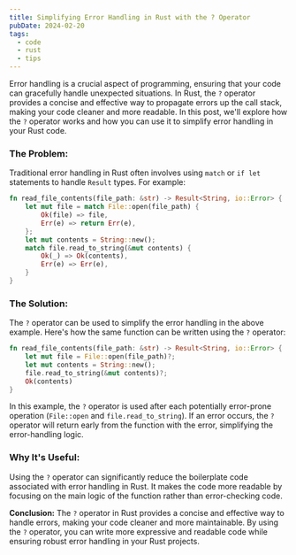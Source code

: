 ```yaml
---
title: Simplifying Error Handling in Rust with the ? Operator
pubDate: 2024-02-20
tags:
  - code
  - rust
  - tips
---
```


Error handling is a crucial aspect of programming, ensuring that your code can gracefully handle unexpected situations. In Rust, the `?` operator provides a concise and effective way to propagate errors up the call stack, making your code cleaner and more readable. In this post, we'll explore how the `?` operator works and how you can use it to simplify error handling in your Rust code.

### The Problem:

Traditional error handling in Rust often involves using `match` or `if let` statements to handle `Result` types. For example:

```rust
fn read_file_contents(file_path: &str) -> Result<String, io::Error> {
    let mut file = match File::open(file_path) {
        Ok(file) => file,
        Err(e) => return Err(e),
    };
    let mut contents = String::new();
    match file.read_to_string(&mut contents) {
        Ok(_) => Ok(contents),
        Err(e) => Err(e),
    }
}
```

### The Solution:

The `?` operator can be used to simplify the error handling in the above example. Here's how the same function can be written using the `?` operator:

```rust
fn read_file_contents(file_path: &str) -> Result<String, io::Error> {
    let mut file = File::open(file_path)?;
    let mut contents = String::new();
    file.read_to_string(&mut contents)?;
    Ok(contents)
}
```

In this example, the `?` operator is used after each potentially error-prone operation (`File::open` and `file.read_to_string`). If an error occurs, the `?` operator will return early from the function with the error, simplifying the error-handling logic.

### Why It's Useful:

Using the `?` operator can significantly reduce the boilerplate code associated with error handling in Rust. It makes the code more readable by focusing on the main logic of the function rather than error-checking code.

**Conclusion:**
The `?` operator in Rust provides a concise and effective way to handle errors, making your code cleaner and more maintainable. By using the `?` operator, you can write more expressive and readable code while ensuring robust error handling in your Rust projects.
